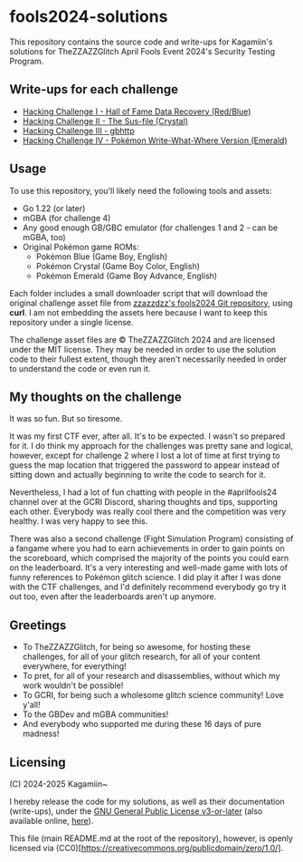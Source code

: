 # fools2024-solutions

This repository contains the source code and write-ups for Kagamiin's solutions for TheZZAZZGlitch April Fools Event 2024's Security Testing Program.

## Write-ups for each challenge

- [Hacking Challenge I - Hall of Fame Data Recovery (Red/Blue)](/challenge-1/README.md)
- [Hacking Challenge II - The Sus-file (Crystal)](/challenge-2/README.md)
- [Hacking Challenge III - gbhttp](/challenge-3/README.md)
- [Hacking Challenge IV - Pokémon Write-What-Where Version (Emerald)](/challenge-4/README.md)

## Usage

To use this repository, you'll likely need the following tools and assets:

- Go 1.22 (or later)
- mGBA (for challenge 4)
- Any good enough GB/GBC emulator (for challenges 1 and 2 - can be mGBA, too)
- Original Pokémon game ROMs:
  - Pokémon Blue (Game Boy, English)
  - Pokémon Crystal (Game Boy Color, English)
  - Pokémon Emerald (Game Boy Advance, English)

Each folder includes a small downloader script that will download the original challenge asset file from [zzazzdzz's fools2024 Git repository](https://github.com/zzazzdzz/fools2024), using **curl**. I am not embedding the assets here because I want to keep this repository under a single license.

The challenge asset files are © TheZZAZZGlitch 2024 and are licensed under the MIT license. They may be needed in order to use the solution code to their fullest extent, though they aren't necessarily needed in order to understand the code or even run it.

## My thoughts on the challenge

It was so fun. But so tiresome.

It was my first CTF ever, after all. It's to be expected. I wasn't so prepared for it. I do think my approach for the challenges was pretty sane and logical, however, except for challenge 2 where I lost a lot of time at first trying to guess the map location that triggered the password to appear instead of sitting down and actually beginning to write the code to search for it.

Nevertheless, I had a lot of fun chatting with people in the #aprilfools24 channel over at the GCRI Discord, sharing thoughts and tips, supporting each other. Everybody was really cool there and the competition was very healthy. I was very happy to see this.

There was also a second challenge (Fight Simulation Program) consisting of a fangame where you had to earn achievements in order to gain points on the scoreboard, which comprised the majority of the points you could earn on the leaderboard. It's a very interesting and well-made game with lots of funny references to Pokémon glitch science. I did play it after I was done with the CTF challenges, and I'd definitely recommend everybody go try it out too, even after the leaderboards aren't up anymore.

## Greetings

- To TheZZAZZGlitch, for being so awesome, for hosting these challenges, for all of your glitch research, for all of your content everywhere, for everything!
- To pret, for all of your research and disassemblies, without which my work wouldn't be possible!
- To GCRI, for being such a wholesome glitch science community! Love y'all!
- To the GBDev and mGBA communities!
- And everybody who supported me during these 16 days of pure madness!

## Licensing

(C) 2024-2025 Kagamiin~

I hereby release the code for my solutions, as well as their documentation (write-ups), under the [GNU General Public License v3-or-later](https://github.com/Kagamiin/ssdpcm/blob/main/COPYING) (also available online, [here](https://www.gnu.org/licenses/gpl-3.0.html)).

This file (main README.md at the root of the repository), however, is openly licensed via (CC0)[https://creativecommons.org/publicdomain/zero/1.0/].
